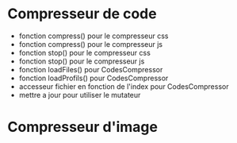 # Compresseur de code

- fonction compress() pour le compresseur css
- fonction compress() pour le compresseur js
- fonction stop() pour le compresseur css
- fonction stop() pour le compresseur js
- fonction loadFiles() pour CodesCompressor
- fonction loadProfils() pour CodesCompressor
- accesseur fichier en fonction de l'index pour CodesCompressor
- mettre a jour pour utiliser le mutateur

# Compresseur d'image
